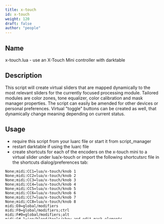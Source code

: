 ```yaml
---
title: x-touch
id: x-touch
weight: 120
draft: false
author: "people"
---
```


## Name

x-touch.lua - use an X-Touch Mini controller with darktable

## Description

This script will create virtual sliders that are mapped dynamically to
the most relevant sliders for the currently focused processing module.
Tailored modules are color zones, tone equalizer, color calibration and
mask manager properties. The script can easily be amended for other
devices or personal preferences. Virtual "toggle" buttons can be created
as well, that dynamically change meaning depending on current status.

## Usage

* require this script from your luarc file or start it from script_manager
* restart darktable if using the luarc file
* create shortcuts for each of the encoders on the x-touch mini
  to a virtual slider under lua/x-touch
  or import the following shortcutsrc file in the shortcuts dialog/preferences tab:

```
None;midi:CC1=lua/x-touch/knob 1
None;midi:CC2=lua/x-touch/knob 2
None;midi:CC3=lua/x-touch/knob 3
None;midi:CC4=lua/x-touch/knob 4
None;midi:CC5=lua/x-touch/knob 5
None;midi:CC6=lua/x-touch/knob 6
None;midi:CC7=lua/x-touch/knob 7
None;midi:CC8=lua/x-touch/knob 8
midi:E0=global/modifiers
midi:F0=global/modifiers;ctrl
midi:F#0=global/modifiers;alt
midi:G#-1=iop/blend/tools/show and edit mask elements
midi:A-1=iop/colorzones;focus
midi:A#-1=iop/toneequal;focus
midi:B-1=iop/colorbalancergb;focus
midi:C0=iop/channelmixerrgb;focus
```

## Additional Software Required


## Limitations


## Author

Diederik ter Rahe

## Change Log
